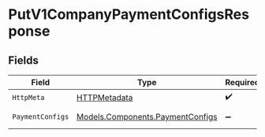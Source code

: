 # PutV1CompanyPaymentConfigsResponse


## Fields

| Field                                                                         | Type                                                                          | Required                                                                      | Description                                                                   |
| ----------------------------------------------------------------------------- | ----------------------------------------------------------------------------- | ----------------------------------------------------------------------------- | ----------------------------------------------------------------------------- |
| `HttpMeta`                                                                    | [HTTPMetadata](../../Models/Components/HTTPMetadata.md)                       | :heavy_check_mark:                                                            | N/A                                                                           |
| `PaymentConfigs`                                                              | [Models.Components.PaymentConfigs](../../Models/Components/PaymentConfigs.md) | :heavy_minus_sign:                                                            | Example response                                                              |